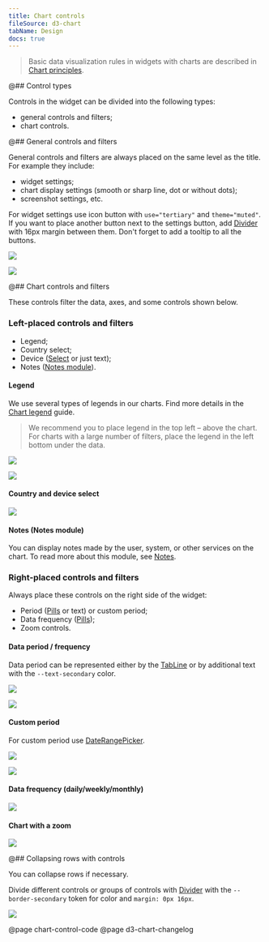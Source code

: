 ```yaml
---
title: Chart controls
fileSource: d3-chart
tabName: Design
docs: true
---
```


> Basic data visualization rules in widgets with charts are described in [Chart principles](/data-display/d3-chart).

@## Control types

Controls in the widget can be divided into the following types:

- general controls and filters;
- chart controls.

@## General controls and filters

General controls and filters are always placed on the same level as the title. For example they include:

- widget settings;
- chart display settings (smooth or sharp line, dot or without dots);
- screenshot settings, etc.

For widget settings use icon button with `use="tertiary"` and `theme="muted"`. If you want to place another button next to the settings button, add [Divider](/components/divider/) with 16px margin between them. Don't forget to add a tooltip to all the buttons.

![](static/settings.png)

![](static/settings-on.png)

@## Chart controls and filters

These controls filter the data, axes, and some controls shown below.

### Left-placed controls and filters

- Legend;
- Country select;
- Device ([Select](/components/select/) or just text);
- Notes ([Notes module](/data-display/notes/)).

#### Legend

We use several types of legends in our charts. Find more details in the [Chart legend](/data-display/chart-legend/) guide.

> We recommend you to place legend in the top left – above the chart. For charts with a large number of filters, place the legend in the left bottom under the data.

![](static/legend-top.png)

![](static/legend-bottom.png)

#### Country and device select

![](static/select.png)

#### Notes (Notes module)

You can display notes made by the user, system, or other services on the chart. To read more about this module, see [Notes](/data-display/notes/).

### Right-placed controls and filters

Always place these controls on the right side of the widget:

- Period ([Pills](/components/pills/) or text) or custom period;
- Data frequency ([Pills](/components/pills/));
- Zoom controls.

#### Data period / frequency

Data period can be represented either by the [TabLine](/components/tab-line/) or by additional text with the `--text-secondary` color.

![](static/period-1.png)

![](static/period-2.png)

#### Custom period

For custom period use [DateRangePicker](/components/date-picker/#a3d75b).

![](static/period-custom.png)

![](static/custom.png)

#### Data frequency (daily/weekly/monthly)

![](static/period-1.png)

#### Chart with a zoom

![](static/zoom.png)

@## Collapsing rows with controls

You can collapse rows if necessary.

Divide different controls or groups of controls with [Divider](/components/divider/) with the `--border-secondary` token for color and `margin: 0px 16px`.

![](static/widget-yes-no.png)

@page chart-control-code
@page d3-chart-changelog
